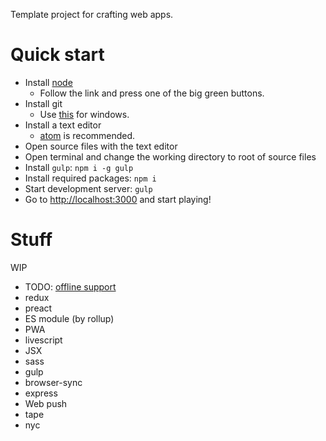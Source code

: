 Template project for crafting web apps.

# Quick start

- Install [node](//nodejs.org)
  - Follow the link and press one of the big green buttons.
- Install git
  - Use [this](//git-scm.com/download/win) for windows.
- Install a text editor
  - [atom](//atom.io) is recommended.
- Open source files with the text editor
- Open terminal and change the working directory to root of source files
- Install `gulp`: `npm i -g gulp`
- Install required packages: `npm i`
- Start development server: `gulp`
- Go to [http://localhost:3000](http://localhost:3000) and start playing!

# Stuff

WIP

- TODO: [offline support](//medium.com/ibm-watson-data-lab/offline-first-whats-in-a-name-89c410910694)
- redux
- preact
- ES module (by rollup)
- PWA
- livescript
- JSX
- sass
- gulp
- browser-sync
- express
- Web push
- tape
- nyc
